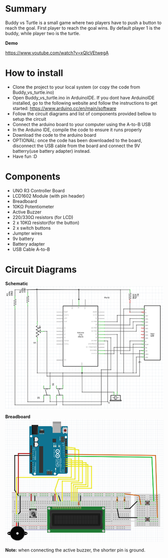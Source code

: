 # Summary

Buddy vs Turtle is a small game where two players have to push a button to reach the goal. First player to reach the goal wins. By default player 1 is the buddy, while player two is the turtle.

**Demo**

https://www.youtube.com/watch?v=xQIcVEtwegA


# How to install

- Clone the project to your local system (or copy the code from Buddy_vs_turtle.ino)
- Open Buddy_vs_turtle.ino in ArduinoIDE. If you dont have ArduinoIDE installed, go to the following website and follow the instructions to get started: https://www.arduino.cc/en/main/software
- Follow the circuit diagrams and list of components provided bellow to setup the circuit
- Connect the arduino board to your computer using the A-to-B USB
- In the Arduino IDE, compile the code to ensure it runs properly
- Download the code to the arduino board
- OPTIONAL: once the code has been downloaded to the board, disconnect the USB cable from the board and connect the 9V batterry(use battery adapter) instead.
- Have fun :D


# Components

- UNO R3 Controller Board
- LCD1602 Module (with pin header)
- Breadboard
- 10KΩ Potentiometer
- Active Buzzer
- 220/330Ω resistors (for LCD)
- 2 x 10KΩ resistor(for the button)
- 2 x switch buttons
- Jumpter wires
- 9v battery
- Battery adapter
- USB Cable A-to-B

# Circuit Diagrams

**Schematic**
![](/media/buddy_vs_turtle_schematic.PNG)

**Breadboard**
![](/media/budy_vs_turtle_breadboard.PNG)

**Note:** when connecting the active buzzer, the shorter pin is ground.
